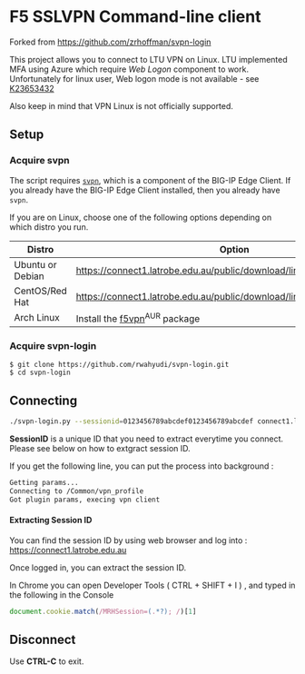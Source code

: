 
# F5 SSLVPN Command-line client
Forked from https://github.com/zrhoffman/svpn-login

This project allows you to connect to LTU VPN on Linux. 
LTU implemented MFA using Azure which require *Web Logon* component to work. 
Unfortunately for linux user, Web logon mode is not available  -  see [K23653432](https://support.f5.com/csp/article/K23653432)

Also keep in mind that VPN Linux is not officially supported. 



## Setup

### Acquire svpn

The script requires [`svpn`](https://support.f5.com/csp/article/K14947#SVPN), which is a component of the BIG-IP Edge Client. If you already have the BIG-IP Edge Client installed, then you already have `svpn`.

If you are on Linux, choose one of the following options depending on which distro you run.

| Distro | Option |
--- | ---
| Ubuntu or Debian | https://connect1.latrobe.edu.au/public/download/linux_f5vpn.x86_64.deb |
|  CentOS/Red Hat | https://connect1.latrobe.edu.au/public/download/linux_f5vpn.x86_64.rpm |
|  Arch Linux | Install the [f5vpn](https://aur.archlinux.org/packages/f5vpn)<sup>AUR</sup> package |



### Acquire svpn-login

```
$ git clone https://github.com/rwahyudi/svpn-login.git
$ cd svpn-login
```

## Connecting 

```bash
./svpn-login.py --sessionid=0123456789abcdef0123456789abcdef connect1.latrobe.edu.au
```

**SessionID** is a unique ID that you need to extract everytime you connect. Please see below on how to extgract session ID. 

If you get the following line,  you can put the process into background : 

```bash 
Getting params...
Connecting to /Common/vpn_profile
Got plugin params, execing vpn client
```


#### Extracting Session ID 
You can find the session ID by using web browser and log into : https://connect1.latrobe.edu.au

Once logged in,  you can extract the session ID. 

In Chrome you can open  Developer Tools ( CTRL + SHIFT + I ) , and typed in the following in the Console

```javascript
document.cookie.match(/MRHSession=(.*?); /)[1]
```

## Disconnect

Use **CTRL-C** to exit.
